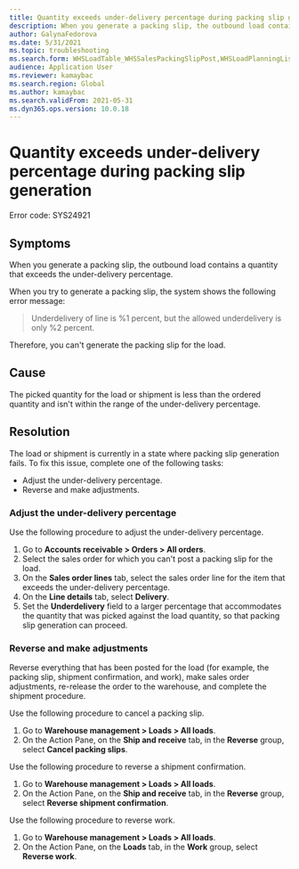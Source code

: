 ```yaml
---
title: Quantity exceeds under-delivery percentage during packing slip generation
description: When you generate a packing slip, the outbound load contains a quantity that exceeds the under-delivery percentage.
author: GalynaFedorova
ms.date: 5/31/2021
ms.topic: troubleshooting
ms.search.form: WHSLoadTable_WHSSalesPackingSlipPost,WHSLoadPlanningListPage_WHSSalesPackingSlipPost,WHSLoadPlanningWorkbench_WHSSalesPackingSlipPost
audience: Application User
ms.reviewer: kamaybac
ms.search.region: Global
ms.author: kamaybac
ms.search.validFrom: 2021-05-31
ms.dyn365.ops.version: 10.0.18
---
```


# Quantity exceeds under-delivery percentage during packing slip generation

Error code: SYS24921

## Symptoms

When you generate a packing slip, the outbound load contains a quantity that exceeds the under-delivery percentage.

When you try to generate a packing slip, the system shows the following error message:

> Underdelivery of line is %1 percent, but the allowed underdelivery is only %2 percent.

Therefore, you can't generate the packing slip for the load.

## Cause

The picked quantity for the load or shipment is less than the ordered quantity and isn't within the range of the under-delivery percentage.

## Resolution

The load or shipment is currently in a state where packing slip generation fails. To fix this issue, complete one of the following tasks:

- Adjust the under-delivery percentage.
- Reverse and make adjustments.

### Adjust the under-delivery percentage

Use the following procedure to adjust the under-delivery percentage.

1. Go to **Accounts receivable \> Orders \> All orders**.
1. Select the sales order for which you can't post a packing slip for the load.
1. On the **Sales order lines** tab, select the sales order line for the item that exceeds the under-delivery percentage.
1. On the **Line details** tab, select **Delivery**.
1. Set the **Underdelivery** field to a larger percentage that accommodates the quantity that was picked against the load quantity, so that packing slip generation can proceed.

### Reverse and make adjustments

Reverse everything that has been posted for the load (for example, the packing slip, shipment confirmation, and work), make sales order adjustments, re-release the order to the warehouse, and complete the shipment procedure.

Use the following procedure to cancel a packing slip.

1. Go to **Warehouse management \> Loads \> All loads**.
1. On the Action Pane, on the **Ship and receive** tab, in the **Reverse** group, select **Cancel packing slips**.

Use the following procedure to reverse a shipment confirmation.

1. Go to **Warehouse management \> Loads \> All loads**.
1. On the Action Pane, on the **Ship and receive** tab, in the **Reverse** group, select **Reverse shipment confirmation**.

Use the following procedure to reverse work.

1. Go to **Warehouse management \> Loads \> All loads**.
1. On the Action Pane, on the **Loads** tab, in the **Work** group, select **Reverse work**.
